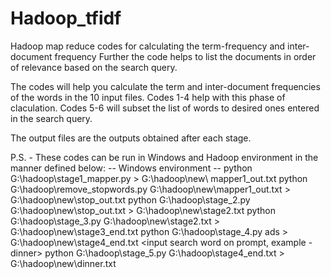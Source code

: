 # Hadoop_tfidf
Hadoop map reduce codes for calculating the term-frequency and inter-document frequency
Further the code helps to list the documents in order of relevance based on the search query.

The codes will help you calculate the term and inter-document frequencies of the words in the 10 input files.
Codes 1-4 help with this phase of claculation.
Codes 5-6 will subset the list of words to desired ones entered in the search query.

The output files are the outputs obtained after each stage.

P.S. - These codes can be run in Windows and Hadoop environment in the manner defined below:
-- Windows environment -- 
python G:\hadoop\stage1_mapper.py > G:\hadoop\new\ mapper1_out.txt
python G:\hadoop\remove_stopwords.py G:\hadoop\new\mapper1_out.txt > G:\hadoop\new\stop_out.txt
python G:\hadoop\stage_2.py G:\hadoop\new\stop_out.txt > G:\hadoop\new\stage2.txt
python G:\hadoop\stage_3.py G:\hadoop\new\stage2.txt > G:\hadoop\new\stage3_end.txt
python G:\hadoop\stage_4.py ads > G:\hadoop\new\stage4_end.txt
<input search word on prompt, example - dinner> 
python G:\hadoop\stage_5.py G:\hadoop\stage4_end.txt > G:\hadoop\new\dinner.txt



